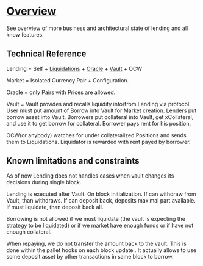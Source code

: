 # [Overview](https://app.clickup.com/20465559/v/dc/kghwq-20761/kghwq-3621)

See overview of more business and architectural state of lending and all know features.

## Technical Reference

Lending = Self + [Liquidations](liquidations) + [Oracle](../oracle) + [Vault](../vault) + OCW

Market = Isolated Currency Pair + Configuration.

Oracle = only Pairs with Prices are allowed.

Vault = Vault provides and recalls liquidity into/from Lending via protocol. User must put amount of Borrow into Vault for Market creation. Lenders put borrow asset into Vault. Borrowers put collateral into Vault, get xCollateral, and use it to get borrow for collateral. Borrower pays rent for his position.

OCW(or anybody) watches for under collateralized Positions and sends them to Liquidations. Liquidator is rewarded with rent payed by borrower.

## Known limitations and constraints

As of now Lending does not handles cases when vault changes its decisions during single block.

Lending is executed after Vault. On block initialization. If can withdraw from Vault, than withdraws. If can deposit back, deposits maximal part available. If must liquidate, than deposit back all.

Borrowing is not allowed if we must liquidate (the vault is expecting the strategy to be liquidated) or if we market have enough funds or if have not enough collateral.

When repaying, we do not transfer the amount back to the vault. This is done within the pallet hooks on each block update.. It actually allows to use some deposit asset by other transactions in same block to borrow.
